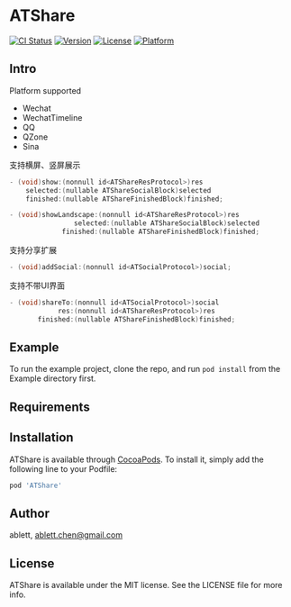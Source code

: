 # ATShare

[![CI Status](https://img.shields.io/travis/ablettchen@gmail.com/ATShare.svg?style=flat)](https://travis-ci.org/ablettchen@gmail.com/ATShare)
[![Version](https://img.shields.io/cocoapods/v/ATShare.svg?style=flat)](https://cocoapods.org/pods/ATShare)
[![License](https://img.shields.io/cocoapods/l/ATShare.svg?style=flat)](https://cocoapods.org/pods/ATShare)
[![Platform](https://img.shields.io/cocoapods/p/ATShare.svg?style=flat)](https://cocoapods.org/pods/ATShare)

## Intro

Platform supported

* Wechat
* WechatTimeline
* QQ
* QZone
* Sina

支持横屏、竖屏展示
```objectiveC
- (void)show:(nonnull id<ATShareResProtocol>)res
    selected:(nullable ATShareSocialBlock)selected
    finished:(nullable ATShareFinishedBlock)finished;

- (void)showLandscape:(nonnull id<ATShareResProtocol>)res
                selected:(nullable ATShareSocialBlock)selected
             finished:(nullable ATShareFinishedBlock)finished;
```

支持分享扩展
```objectiveC
- (void)addSocial:(nonnull id<ATSocialProtocol>)social;
```

支持不带UI界面
```objectiveC
- (void)shareTo:(nonnull id<ATSocialProtocol>)social
            res:(nonnull id<ATShareResProtocol>)res
       finished:(nullable ATShareFinishedBlock)finished;
```

## Example

To run the example project, clone the repo, and run `pod install` from the Example directory first.

## Requirements

## Installation

ATShare is available through [CocoaPods](https://cocoapods.org). To install
it, simply add the following line to your Podfile:

```ruby
pod 'ATShare'
```

## Author

ablett, ablett.chen@gmail.com

## License

ATShare is available under the MIT license. See the LICENSE file for more info.
